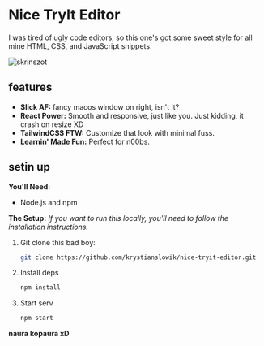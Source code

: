 # Nice TryIt Editor

I was tired of ugly code editors, so this one's got some sweet style for all mine HTML, CSS, and JavaScript snippets.

![skrinszot](https://i.imgur.com/IOVOsqu.png "Nice TryIt editor")

## features

- **Slick AF:** fancy macos window on right, isn't it?
- **React Power:** Smooth and responsive, just like you. Just kidding, it crash on resize XD
- **TailwindCSS FTW:** Customize that look with minimal fuss.
- **Learnin' Made Fun:** Perfect for n00bs.

## setin up

**You'll Need:**

- Node.js and npm

**The Setup:**
_If you want to run this locally, you'll need to follow the installation instructions._

1. Git clone this bad boy:

   ```bash
   git clone https://github.com/krystianslowik/nice-tryit-editor.git
   ```

2. Install deps

   ```bash
   npm install
   ```

3. Start serv
   ```bash
   npm start
   ```

**naura kopaura xD**
